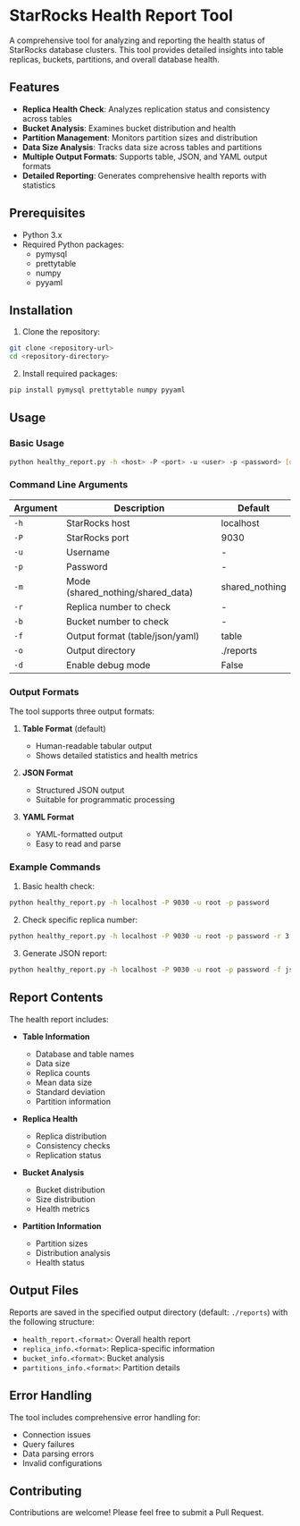 # StarRocks Health Report Tool

A comprehensive tool for analyzing and reporting the health status of StarRocks database clusters. This tool provides detailed insights into table replicas, buckets, partitions, and overall database health.

## Features

- **Replica Health Check**: Analyzes replication status and consistency across tables
- **Bucket Analysis**: Examines bucket distribution and health
- **Partition Management**: Monitors partition sizes and distribution
- **Data Size Analysis**: Tracks data size across tables and partitions
- **Multiple Output Formats**: Supports table, JSON, and YAML output formats
- **Detailed Reporting**: Generates comprehensive health reports with statistics

## Prerequisites

- Python 3.x
- Required Python packages:
  - pymysql
  - prettytable
  - numpy
  - pyyaml

## Installation

1. Clone the repository:
```bash
git clone <repository-url>
cd <repository-directory>
```

2. Install required packages:
```bash
pip install pymysql prettytable numpy pyyaml
```

## Usage

### Basic Usage

```bash
python healthy_report.py -h <host> -P <port> -u <user> -p <password> [options]
```

### Command Line Arguments

| Argument | Description | Default |
|----------|-------------|---------|
| `-h` | StarRocks host | localhost |
| `-P` | StarRocks port | 9030 |
| `-u` | Username | - |
| `-p` | Password | - |
| `-m` | Mode (shared_nothing/shared_data) | shared_nothing |
| `-r` | Replica number to check | - |
| `-b` | Bucket number to check | - |
| `-f` | Output format (table/json/yaml) | table |
| `-o` | Output directory | ./reports |
| `-d` | Enable debug mode | False |

### Output Formats

The tool supports three output formats:

1. **Table Format** (default)
   - Human-readable tabular output
   - Shows detailed statistics and health metrics

2. **JSON Format**
   - Structured JSON output
   - Suitable for programmatic processing

3. **YAML Format**
   - YAML-formatted output
   - Easy to read and parse

### Example Commands

1. Basic health check:
```bash
python healthy_report.py -h localhost -P 9030 -u root -p password
```

2. Check specific replica number:
```bash
python healthy_report.py -h localhost -P 9030 -u root -p password -r 3
```

3. Generate JSON report:
```bash
python healthy_report.py -h localhost -P 9030 -u root -p password -f json
```

## Report Contents

The health report includes:

- **Table Information**
  - Database and table names
  - Data size
  - Replica counts
  - Mean data size
  - Standard deviation
  - Partition information

- **Replica Health**
  - Replica distribution
  - Consistency checks
  - Replication status

- **Bucket Analysis**
  - Bucket distribution
  - Size distribution
  - Health metrics

- **Partition Information**
  - Partition sizes
  - Distribution analysis
  - Health status

## Output Files

Reports are saved in the specified output directory (default: `./reports`) with the following structure:

- `health_report.<format>`: Overall health report
- `replica_info.<format>`: Replica-specific information
- `bucket_info.<format>`: Bucket analysis
- `partitions_info.<format>`: Partition details

## Error Handling

The tool includes comprehensive error handling for:
- Connection issues
- Query failures
- Data parsing errors
- Invalid configurations

## Contributing

Contributions are welcome! Please feel free to submit a Pull Request.